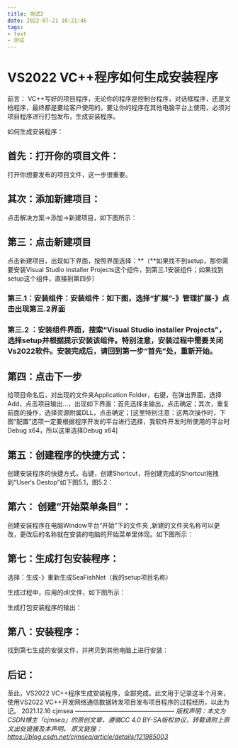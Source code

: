 ```yaml
---
title: 测试2
date: 2022-07-21 10:21:46
tags:
- text
- 测试
---
```

# VS2022 VC++程序如何生成安装程序
前言： VC++写好的项目程序，无论你的程序是控制台程序，对话框程序，还是文档程序，最终都是要给客户使用的，要让你的程序在其他电脑平台上使用，必须对项目程序进行打包发布，生成安装程序。

如何生成安装程序：
## 首先：打开你的项目文件：
打开你想要发布的项目文件，这一步很重要。

## 其次：添加新建项目：
点击解决方案->添加->新建项目，如下图所示：


## 第三：点击新建项目
点击新建项目，出现如下界面，按照界面选择：**（**如果找不到setup，那你需要安装Visual Studio installer Projects这个组件，到第三.1安装组件；如果找到setup这个组件，直接到第四步）

### 第三.1：安装组件：安装组件：如下图，选择“扩展”-》管理扩展-》点击出现第三.2界面

### 第三.2 ：安装组件界面，搜索“Visual Studio installer Projects”，选择setup并根据提示安装该组件。特别注意，安装过程中需要关闭Vs2022软件。安装完成后，请回到第一步“首先”处，重新开始。


## 第四：点击下一步
给项目命名后，对出现的文件夹Application Folder，右键，在弹出界面，选择Add，点击项目输出…，出现如下界面：首先选择主输出，点击确定；其次，重复前面的操作，选择资源附属DLL，点击确定；[这里特别注意：这两次操作时，下图“配置”选项一定要根据程序开发的平台进行选择，我软件开发时所使用的平台时Debug x64，所以这里选择Debug x64]


## 第五：创建程序的快捷方式：
创建安装程序的快捷方式，右键，创建Shortcut，将创建完成的Shortcut拖拽到“User‘s Destop”如下图5.1，图5.2：



## 第六： 创建“开始菜单条目”：
创建安装程序在电脑Window平台“开始”下的文件夹
,新建的文件夹名称可以更改，更改后的名称就在安装的电脑的开始菜单里体现。如下图所示：


## 第七：生成打包安装程序：
选择：生成-》重新生成SeaFishNet（我的setup项目名称）

生成过程中，应用的dll文件，如下图所示：

生成打包安装程序的输出：


## 第八：安装程序：
找到第七生成的安装文件，并拷贝到其他电脑上进行安装：


## 后记：
至此，VS2022 VC++程序生成安装程序，全部完成。此文用于记录这半个月来，使用VS2022 VC++开发网络通信数据转发项目发布项目程序的过程经历，以此为记。
2021.12.16 cjmsea
————————————————
*版权声明：本文为CSDN博主「cjmsea」的原创文章，遵循CC 4.0 BY-SA版权协议，转载请附上原文出处链接及本声明。*
*原文链接：https://blog.csdn.net/cjmsea/article/details/121985003*
